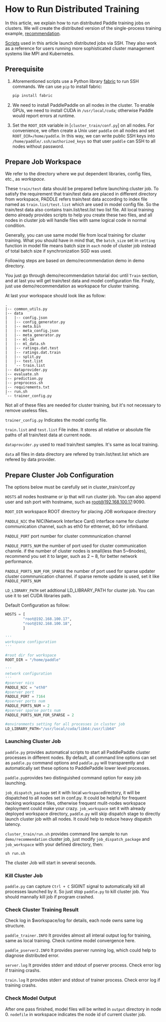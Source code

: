 # How to Run Distributed Training

In this article, we explain how to run distributed Paddle training jobs on clusters.  We will create the distributed version of the single-process training example, [recommendation](https://github.com/baidu/Paddle/tree/develop/demo/recommendation).

[Scripts](https://github.com/baidu/Paddle/tree/develop/paddle/scripts/cluster_train) used in this article launch distributed jobs via SSH.  They also work as a reference for users running more sophisticated cluster management systems like MPI and Kubernetes.

## Prerequisite

1. Aforementioned scripts use a Python library [fabric](http://www.fabfile.org/) to run SSH commands.  We can use `pip` to install fabric:

   ```bash
   pip install fabric
   ```

1. We need to install PaddlePaddle on all nodes in the cluster.  To enable GPUs, we need to install CUDA in `/usr/local/cuda`; otherwise Paddle would report errors at runtime.

1. Set the `ROOT_DIR` variable in [`cluster_train/conf.py`] on all nodes.  For convenience, we often create a Unix user `paddle` on all nodes and set `ROOT_DIR=/home/paddle`.  In this way, we can write public SSH keys into `/home/paddle/.ssh/authorized_keys` so that user `paddle` can SSH to all nodes without password.

## Prepare Job Workspace

We refer to the directory where we put dependent libraries, config files, etc., as *workspace*.

These ```train/test``` data should be prepared before launching cluster job. To  satisfy the requirement that train/test data are placed in different directory from workspace, PADDLE refers train/test data according to index file named as ```train.list/test.list``` which are used in model config file. So the train/test data also contains train.list/test.list two list file. All local training demo already provides scripts to help you create these two files,  and all nodes in cluster job will handle files with same logical code in normal condition.

Generally, you can use same model file from local training for cluster training. What you should have in mind that, the ```batch_size``` set in ```setting``` function in model file means batch size in ```each``` node of cluster job instead of total batch size if synchronization SGD was used.

Following steps are based on demo/recommendation demo in demo directory.

You just go through demo/recommendation tutorial doc until ```Train``` section, and at last you will get train/test data and model configuration file. Finaly, just use demo/recommendation as workspace for cluster training.

At last your workspace should look like as follow:
```
.
|-- common_utils.py
|-- data
|   |-- config.json
|   |-- config_generator.py
|   |-- meta.bin
|   |-- meta_config.json
|   |-- meta_generator.py
|   |-- ml-1m
|   |-- ml_data.sh
|   |-- ratings.dat.test
|   |-- ratings.dat.train
|   |-- split.py
|   |-- test.list
|   `-- train.list
|-- dataprovider.py
|-- evaluate.sh
|-- prediction.py
|-- preprocess.sh
|-- requirements.txt
|-- run.sh
`-- trainer_config.py
```
Not all of these files are needed for cluster training, but it's not necessary to remove useless files.

```trainer_config.py```
Indicates the model config file.

```train.list``` and ```test.list```
File index. It stores all relative or absolute file paths of all train/test data at current node.

```dataprovider.py```
used to read train/test samples. It's same as local training.

```data```
all files in data directory are refered by train.list/test.list which are refered by data provider.


## Prepare Cluster Job Configuration

The options below must be carefully set in cluster_train/conf.py

```HOSTS```  all nodes hostname or ip that will run cluster job. You can also append user and ssh port with hostname, such as root@192.168.100.17:9090.

```ROOT_DIR``` workspace ROOT directory for placing JOB workspace directory

```PADDLE_NIC``` the NIC(Network Interface Card) interface name for cluster communication channel, such as eth0 for ethternet, ib0 for infiniband.

```PADDLE_PORT``` port number for cluster commnunication channel

```PADDLE_PORTS_NUM``` the number of port used for cluster communication channle. if the number of cluster nodes is small(less than 5~6nodes), recommend you set it to larger, such as 2 ~ 8, for better network performance.

```PADDLE_PORTS_NUM_FOR_SPARSE``` the number of port used for sparse updater cluster commnunication channel. if sparse remote update is used, set it like ```PADDLE_PORTS_NUM```

```LD_LIBRARY_PATH``` set addtional LD_LIBRARY_PATH for cluster job. You can use it to set CUDA libraries path.

Default Configuration as follow:

```python
HOSTS = [
        "root@192.168.100.17",
        "root@192.168.100.18",
        ]

'''
workspace configuration
'''

#root dir for workspace
ROOT_DIR = "/home/paddle"

'''
network configuration
'''
#pserver nics
PADDLE_NIC = "eth0"
#pserver port
PADDLE_PORT = 7164
#pserver ports num
PADDLE_PORTS_NUM = 2
#pserver sparse ports num
PADDLE_PORTS_NUM_FOR_SPARSE = 2

#environments setting for all processes in cluster job
LD_LIBRARY_PATH="/usr/local/cuda/lib64:/usr/lib64"
```

### Launching Cluster Job
```paddle.py``` provides automatical scripts to start all PaddlePaddle cluster processes in different nodes. By default, all command line options can set as ```paddle.py``` command options and ```paddle.py``` will transparently and automatically set these options to PaddlePaddle lower level processes.

```paddle.py```provides two distinguished command option for easy job launching.

```job_dispatch_package```  set it with local ```workspace```directory, it will be dispatched to all nodes set in conf.py. It could be helpful for frequent hacking workspace files, otherwise frequent mulit-nodes workspace deployment could make your crazy.
```job_workspace```  set it with already deployed workspace directory, ```paddle.py``` will skip dispatch stage to directly launch cluster job with all nodes. It could help to reduce heavy
dispatch latency.

```cluster_train/run.sh``` provides command line sample to run ```demo/recommendation``` cluster job, just modify ```job_dispatch_package``` and ```job_workspace``` with your defined directory, then:
```
sh run.sh
```

The cluster Job will start in several seconds.

### Kill Cluster Job
```paddle.py``` can capture ```Ctrl + C``` SIGINT signal to automatically kill all processes launched by it. So just stop ```paddle.py``` to kill cluster job. You should mannally kill job if program crashed.

### Check Cluster Training Result
Check log in $workspace/log for details, each node owns same log structure.

```paddle_trainer.INFO```
It provides almost all interal output log for training,  same as local training. Check runtime model convergence here.

```paddle_pserver2.INFO```
It provides pserver running log, which could help to diagnose distributed error.

```server.log```
It provides stderr and stdout of pserver process. Check error log if training crashs.

```train.log```
It provides stderr and stdout of trainer process. Check error log if training crashs.

### Check Model Output
After one pass finished, model files will be writed in ```output``` directory in node 0.
```nodefile``` in workspace indicates the node id of current cluster job.
